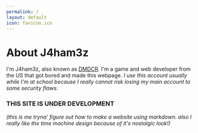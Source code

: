 ```yaml
---
permalink: /
layout: default
icon: favicon.ico
---
```


# About J4ham3z
I'm J4ham3z, also known as [DMDCR](https://github.com/DMDCR). I'm a game and web developer from the US that got bored and made this webpage. *I use this account usually while I'm at school because I really cannot risk losing my main account to some security flaws.*

### THIS SITE IS UNDER DEVELOPMENT
*(this is me tryna' figure out how to make a website using markdown. also I really like the time machine design because of it's nostalgic look!)*
